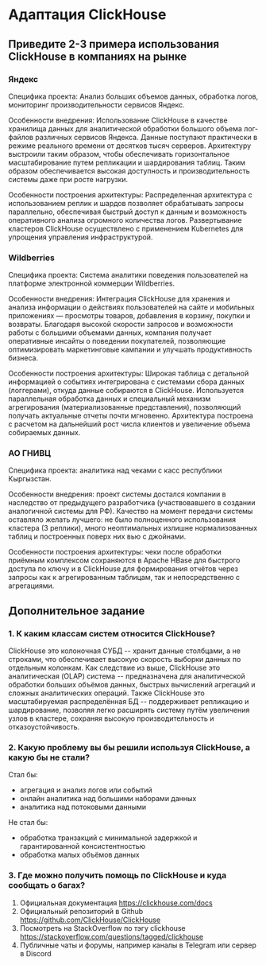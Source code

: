 # Адаптация ClickHouse
## Приведите 2-3 примера использования ClickHouse в компаниях на рынке
### Яндекс
Специфика проекта: Анализ больших объемов данных, обработка логов, мониторинг производительности сервисов Яндекс.

Особенности внедрения: Использование ClickHouse в качестве хранилища данных для аналитической обработки большого объема лог-файлов различных сервисов Яндекса. Данные поступают практически в режиме реального времени от десятков тысяч серверов. Архитектуру выстроили таким образом, чтобы обеспечивать горизонтальное масштабирование путем репликации и шардирования таблиц. Таким образом обеспечивается высокая доступность и производительность системы даже при росте нагрузки.

Особенности построения архитектуры: Распределенная архитектура с использованием реплик и шардов позволяет обрабатывать запросы параллельно, обеспечивая быстрый доступ к данным и возможность оперативного анализа огромного количества логов. Развертывание кластеров ClickHouse осуществлено с применением Kubernetes для упрощения управления инфраструктурой.

### Wildberries
Специфика проекта: Система аналитики поведения пользователей на платформе электронной коммерции Wildberries.

Особенности внедрения: Интеграция ClickHouse для хранения и анализа информации о действиях пользователей на сайте и мобильных приложениях — просмотры товаров, добавления в корзину, покупки и возвраты. Благодаря высокой скорости запросов и возможности работы с большими объемами данных, компания получает оперативные инсайты о поведении покупателей, позволяющие оптимизировать маркетинговые кампании и улучшать продуктивность бизнеса.

Особенности построения архитектуры: Широкая таблица с детальной информацией о событиях интегрирована с системами сбора данных (логгерами), откуда данные собираются в ClickHouse. Используется параллельная обработка данных и специальный механизм агрегирования (материализованные представления), позволяющий получать актуальные отчеты почти мгновенно. Архитектура построена с расчетом на дальнейший рост числа клиентов и увеличение объема собираемых данных.

### АО ГНИВЦ
Специфика проекта: аналитика над чеками с касс республики Кыргызстан.

Особенности внедрения: проект системы достался компании в наследство от предыдущего разработчика (участвовавшего в создании аналогичной системы для РФ). Качество на момент передачи системы оставляло желать лучшего: не было полноценного использования кластера (3 реплики), много неоптимальных излишне нормализованных таблиц и построенных поверх них вью с джойнами.

Особенности построения архитектуры: чеки после обработки приёмным комплексом сохраняются в Apache HBase для быстрого доступа по ключу и в ClickHouse для формирования отчётов через запросы как к агрегированным таблицам, так и непосредственно с агрегациями.

## Дополнительное задание
### 1. К каким классам систем относится ClickHouse?
ClickHouse это колоночная СУБД -- хранит данные столбцами, а не строками, что обеспечивает высокую скорость выборки данных по отдельным колонкам.
Как следствие из выше, ClickHouse это аналитическая (OLAP) система -- предназначена для аналитической обработки больших объёмов данных, быстрых вычислений агрегаций и сложных аналитических операций.
Также ClickHouse это масштабируемая распределённая БД -- поддерживает репликацию и шардирование, позволяя легко расширять систему путём увеличения узлов в кластере, сохраняя высокую производительность и отказоустойчивость.

### 2. Какую проблему вы бы решили используя ClickHouse, а какую бы не стали?
Стал бы:
- агрегация и анализ логов или событий
- онлайн аналитика над большими наборами данных
- аналитика над потоковыми данными

Не стал бы:
- обработка транзакций с минимальной задержкой и гарантированной консистентностью
- обработка малых объёмов данных

### 3. Где можно получить помощь по ClickHouse и куда сообщать о багах?
1. Официальная документация https://clickhouse.com/docs
2. Официальный репозиторий в Github https://github.com/ClickHouse/ClickHouse
3. Посмотреть на StackOverflow по тэгу clickhouse https://stackoverflow.com/questions/tagged/clickhouse
4. Публичные чаты и форумы, например каналы в Telegram или сервер в Discord
